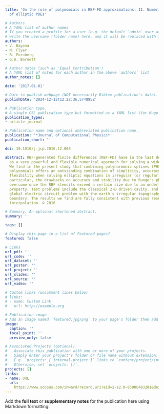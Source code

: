 ```yaml
---
title: 'On the role of polynomials in RBF-FD approximations: II. Numerical solution
  of elliptic PDEs'

# Authors
# A YAML list of author names
# If you created a profile for a user (e.g. the default `admin` user at `content/authors/admin/`), 
# write the username (folder name) here, and it will be replaced with their full name and linked to their profile.
authors:
- V. Bayona
- N. Flyer
- B. Fornberg
- G.A. Barnett

# Author notes (such as 'Equal Contribution')
# A YAML list of notes for each author in the above `authors` list
author_notes: []

date: '2017-01-01'

# Date to publish webpage (NOT necessarily Bibtex publication's date).
publishDate: '2024-12-12T12:22:36.574895Z'

# Publication type.
# A single CSL publication type but formatted as a YAML list (for Hugo requirements).
publication_types:
- article-journal

# Publication name and optional abbreviated publication name.
publication: '*Journal of Computational Physics*'
publication_short: ''

doi: 10.1016/j.jcp.2016.12.008

abstract: RBF-generated finite differences (RBF-FD) have in the last decade emerged
  as a very powerful and flexible numerical approach for solving a wide range of PDEs.
  We find in the present study that combining polyharmonic splines (PHS) with multivariate
  polynomials offers an outstanding combination of simplicity, accuracy, and geometric
  flexibility when solving elliptic equations in irregular (or regular) regions. In
  particular, the drawbacks on accuracy and stability due to Runge's phenomenon are
  overcome once the RBF stencils exceed a certain size due to an underlying minimization
  property. Test problems include the classical 2-D driven cavity, and also a 3-D
  global electric circuit problem with the earth's irregular topography as its bottom
  boundary. The results we find are fully consistent with previous results for data
  interpolation. © 2016

# Summary. An optional shortened abstract.
summary: ''

tags: []

# Display this page in a list of Featured pages?
featured: false

# Links
url_pdf: ''
url_code: ''
url_dataset: ''
url_poster: ''
url_project: ''
url_slides: ''
url_source: ''
url_video: ''

# Custom links (uncomment lines below)
# links:
# - name: Custom Link
#   url: http://example.org

# Publication image
# Add an image named `featured.jpg/png` to your page's folder then add a caption below.
image:
  caption: ''
  focal_point: ''
  preview_only: false

# Associated Projects (optional).
#   Associate this publication with one or more of your projects.
#   Simply enter your project's folder or file name without extension.
#   E.g. `projects: ['internal-project']` links to `content/project/internal-project/index.md`.
#   Otherwise, set `projects: []`.
projects: []
links:
- name: URL
  url: 
    https://www.scopus.com/inward/record.uri?eid=2-s2.0-85006483281&doi=10.1016%2fj.jcp.2016.12.008&partnerID=40&md5=f787c121d128dde804fd36ded708b5d7
---
```


Add the **full text** or **supplementary notes** for the publication here using Markdown formatting.
